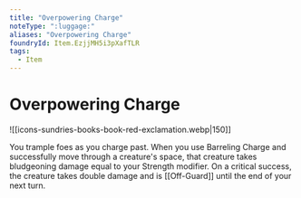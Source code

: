 ```yaml
---
title: "Overpowering Charge"
noteType: ":luggage:"
aliases: "Overpowering Charge"
foundryId: Item.EzjjMH5i3pXafTLR
tags:
  - Item
---
```


# Overpowering Charge
![[icons-sundries-books-book-red-exclamation.webp|150]]

You trample foes as you charge past. When you use Barreling Charge and successfully move through a creature's space, that creature takes bludgeoning damage equal to your Strength modifier. On a critical success, the creature takes double damage and is [[Off-Guard]] until the end of your next turn.
